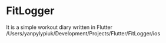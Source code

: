 # FitLogger

It is a simple workout diary written in Flutter
/Users/yanpylypiuk/Development/Projects/Flutter/FitLogger/ios
